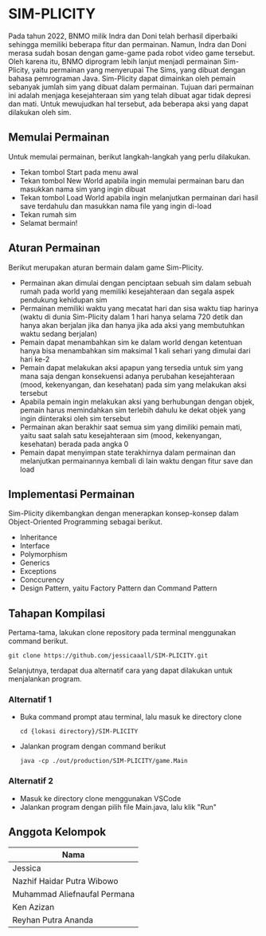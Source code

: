 # SIM-PLICITY
Pada tahun 2022, BNMO milik Indra dan Doni telah berhasil diperbaiki sehingga memiliki beberapa fitur dan permainan. Namun, Indra dan Doni merasa sudah bosan dengan game-game pada robot video game tersebut. Oleh karena itu, BNMO diprogram lebih lanjut menjadi permainan Sim-Plicity, yaitu permainan yang menyerupai The Sims, yang dibuat dengan bahasa pemrograman Java. Sim-Plicity dapat dimainkan oleh pemain sebanyak jumlah sim yang dibuat dalam permainan. Tujuan dari permainan ini adalah menjaga kesejahteraan sim yang telah dibuat agar tidak depresi dan mati. Untuk mewujudkan hal tersebut, ada beberapa aksi yang dapat dilakukan oleh sim.

## Memulai Permainan
Untuk memulai permainan, berikut langkah-langkah yang perlu dilakukan.
- Tekan tombol Start pada menu awal
- Tekan tombol New World apabila ingin memulai permainan baru dan masukkan nama sim yang ingin dibuat
- Tekan tombol Load World apabila ingin melanjutkan permainan dari hasil save terdahulu dan masukkan nama file yang ingin di-load
- Tekan rumah sim
- Selamat bermain!

## Aturan Permainan
Berikut merupakan aturan bermain dalam game Sim-Plicity.
- Permainan akan dimulai dengan penciptaan sebuah sim dalam sebuah rumah pada world yang memiliki kesejahteraan dan segala aspek pendukung kehidupan sim
- Permainan memiliki waktu yang mecatat hari dan sisa waktu tiap harinya (waktu di dunia Sim-Plicity dalam 1 hari hanya selama 720 detik dan hanya akan berjalan jika dan hanya jika ada aksi yang membutuhkan waktu sedang berjalan)
- Pemain dapat menambahkan sim ke dalam world dengan ketentuan hanya bisa menambahkan sim maksimal 1 kali sehari yang dimulai dari hari ke-2
- Pemain dapat melakukan aksi apapun yang tersedia untuk sim yang mana saja dengan konsekuensi adanya perubahan kesejahteraan (mood, kekenyangan, dan kesehatan) pada sim yang melakukan aksi tersebut
- Apabila pemain ingin melakukan aksi yang berhubungan dengan objek, pemain harus memindahkan sim terlebih dahulu ke dekat objek yang ingin diinteraksi oleh sim tersebut
- Permainan akan berakhir saat semua sim yang dimiliki pemain mati, yaitu saat salah satu kesejahteraan sim (mood, kekenyangan, kesehatan) berada pada angka 0
- Pemain dapat menyimpan state terakhirnya dalam permainan dan melanjutkan permainannya kembali di lain waktu dengan fitur save dan load

## Implementasi Permainan
Sim-Plicity dikembangkan dengan menerapkan konsep-konsep dalam Object-Oriented Programming sebagai berikut.
- Inheritance
- Interface
- Polymorphism
- Generics
- Exceptions
- Conccurency
- Design Pattern, yaitu Factory Pattern dan Command Pattern

## Tahapan Kompilasi
Pertama-tama, lakukan clone repository pada terminal menggunakan command berikut.
```
git clone https://github.com/jessicaaall/SIM-PLICITY.git
```
Selanjutnya, terdapat dua alternatif cara yang dapat dilakukan untuk menjalankan program.
### Alternatif 1
- Buka command prompt atau terminal, lalu masuk ke directory clone
  ```
  cd {lokasi directory}/SIM-PLICITY
  ```
- Jalankan program dengan command berikut
  ```
  java -cp ./out/production/SIM-PLICITY/game.Main
  ```

### Alternatif 2
- Masuk ke directory clone menggunakan VSCode
- Jalankan program dengan pilih file Main.java, lalu klik "Run"

## Anggota Kelompok

| Nama |
| ------ |
| Jessica |  
| Nazhif Haidar Putra Wibowo |  
| Muhammad Aliefnaufal Permana |  
| Ken Azizan |  
| Reyhan Putra Ananda |  
